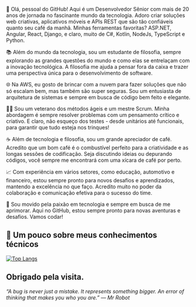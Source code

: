 👋 Olá, pessoal do GitHub! Aqui é um Desenvolvedor Sênior com mais de 20 anos de jornada no fascinante mundo da tecnologia. Adoro criar soluções web criativas, aplicativos móveis e APIs REST que são tão confiáveis quanto seu café da manhã. Minhas ferramentas favoritas? ASP.NET, Angular, React, Django, e claro, muito de C#, Kotlin, NodeJs, TypeScript e Python.

📚 Além do mundo da tecnologia, sou um estudante de filosofia, sempre explorando as grandes questões do mundo e como elas se entrelaçam com a inovação tecnológica. A filosofia me ajuda a pensar fora da caixa e trazer uma perspectiva única para o desenvolvimento de software.

🌐 Na AWS, eu gosto de brincar com a nuvem para fazer soluções que não só escalam bem, mas também são super seguras. Sou um entusiasta de arquitetura de sistemas e sempre em busca de código bem feito e elegante.

🤹‍♂️ Sou um veterano dos métodos ágeis e um mestre Scrum. Minha abordagem é sempre resolver problemas com um pensamento crítico e criativo. E claro, não esqueço dos testes - desde unitários até funcionais, para garantir que tudo esteja nos trinques!

☕ Além de tecnologia e filosofia, sou um grande apreciador de café. Acredito que um bom café é o combustível perfeito para a criatividade e as longas sessões de codificação. Seja discutindo ideias ou depurando códigos, você sempre me encontrará com uma xícara de café por perto.

📈 Com experiência em vários setores, como educação, automotivo e financeiro, estou sempre pronto para novos desafios e aprendizados, mantendo a excelência no que faço. Acredito muito no poder da colaboração e comunicação efetiva para o sucesso do time.

🚀 Sou movido pela paixão em tecnologia e sempre em busca de me aprimorar. Aqui no GitHub, estou sempre pronto para novas aventuras e desafios. Vamos codar!

## :triangular_flag_on_post: Um pouco sobre meus conhecimentos técnicos

[![Top Langs](https://github-readme-stats.vercel.app/api/top-langs/?username=rodri-oliveira-dev&layout=compact&theme=dark)](https://github.com/anuraghazra/github-readme-stats)


## Obrigado pela visita. 

<i>“A bug is never just a mistake. It represents something bigger. An error of thinking that makes you who you are.”
― Mr Robot</i>
